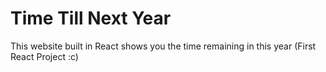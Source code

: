 # Time Till Next Year
This website built in React shows you the time remaining in this year (First React Project :c)